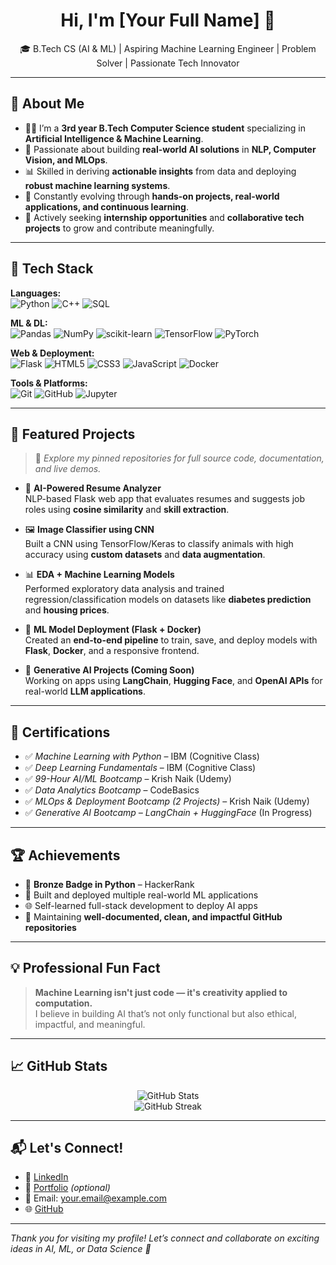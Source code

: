 <h1 align="center">Hi, I'm [Your Full Name] 👋</h1>

<p align="center">
  🎓 B.Tech CS (AI & ML) | Aspiring Machine Learning Engineer | Problem Solver | Passionate Tech Innovator
</p>

---

## 🧠 About Me

- 👨‍💻 I’m a **3rd year B.Tech Computer Science student** specializing in **Artificial Intelligence & Machine Learning**.
- 🚀 Passionate about building **real-world AI solutions** in **NLP, Computer Vision, and MLOps**.
- 📊 Skilled in deriving **actionable insights** from data and deploying **robust machine learning systems**.
- 🔁 Constantly evolving through **hands-on projects, real-world applications, and continuous learning**.
- 🤝 Actively seeking **internship opportunities** and **collaborative tech projects** to grow and contribute meaningfully.

---

## 💼 Tech Stack

**Languages:**  
![Python](https://img.shields.io/badge/-Python-3776AB?style=for-the-badge&logo=python&logoColor=white&logoWidth=25)
![C++](https://img.shields.io/badge/-C++-00599C?style=for-the-badge&logo=c%2B%2B&logoColor=white&logoWidth=25)
![SQL](https://img.shields.io/badge/-SQL-4479A1?style=for-the-badge&logo=postgresql&logoColor=white&logoWidth=25)

**ML & DL:**  
![Pandas](https://img.shields.io/badge/-Pandas-150458?style=for-the-badge&logo=pandas&logoColor=white&logoWidth=25)
![NumPy](https://img.shields.io/badge/-NumPy-013243?style=for-the-badge&logo=numpy&logoColor=white&logoWidth=25)
![scikit-learn](https://img.shields.io/badge/-Scikit--Learn-F7931E?style=for-the-badge&logo=scikit-learn&logoColor=white&logoWidth=25)
![TensorFlow](https://img.shields.io/badge/-TensorFlow-FF6F00?style=for-the-badge&logo=tensorflow&logoColor=white&logoWidth=25)
![PyTorch](https://img.shields.io/badge/-PyTorch-EE4C2C?style=for-the-badge&logo=pytorch&logoColor=white&logoWidth=25)

**Web & Deployment:**  
![Flask](https://img.shields.io/badge/-Flask-000000?style=for-the-badge&logo=flask&logoColor=white&logoWidth=25)
![HTML5](https://img.shields.io/badge/-HTML5-E34F26?style=for-the-badge&logo=html5&logoColor=white&logoWidth=25)
![CSS3](https://img.shields.io/badge/-CSS3-1572B6?style=for-the-badge&logo=css3&logoColor=white&logoWidth=25)
![JavaScript](https://img.shields.io/badge/-JavaScript-F7DF1E?style=for-the-badge&logo=javascript&logoColor=black&logoWidth=25)
![Docker](https://img.shields.io/badge/-Docker-2496ED?style=for-the-badge&logo=docker&logoColor=white&logoWidth=25)

**Tools & Platforms:**  
![Git](https://img.shields.io/badge/-Git-F05032?style=for-the-badge&logo=git&logoColor=white&logoWidth=25)
![GitHub](https://img.shields.io/badge/-GitHub-181717?style=for-the-badge&logo=github&logoColor=white&logoWidth=25)
![Jupyter](https://img.shields.io/badge/-Jupyter-F37626?style=for-the-badge&logo=jupyter&logoColor=white&logoWidth=25)

---

## 🚀 Featured Projects

> 📌 *Explore my pinned repositories for full source code, documentation, and live demos.*

- 🧠 **AI-Powered Resume Analyzer**  
  NLP-based Flask web app that evaluates resumes and suggests job roles using **cosine similarity** and **skill extraction**.

- 🖼️ **Image Classifier using CNN**  
  Built a CNN using TensorFlow/Keras to classify animals with high accuracy using **custom datasets** and **data augmentation**.

- 📊 **EDA + Machine Learning Models**  
  Performed exploratory data analysis and trained regression/classification models on datasets like **diabetes prediction** and **housing prices**.

- 🚢 **ML Model Deployment (Flask + Docker)**  
  Created an **end-to-end pipeline** to train, save, and deploy models with **Flask**, **Docker**, and a responsive frontend.

- 🤖 **Generative AI Projects (Coming Soon)**  
  Working on apps using **LangChain**, **Hugging Face**, and **OpenAI APIs** for real-world **LLM applications**.

---

## 📜 Certifications

- ✅ *Machine Learning with Python* – IBM (Cognitive Class)  
- ✅ *Deep Learning Fundamentals* – IBM (Cognitive Class)  
- ✅ *99-Hour AI/ML Bootcamp* – Krish Naik (Udemy)  
- ✅ *Data Analytics Bootcamp* – CodeBasics  
- ✅ *MLOps & Deployment Bootcamp (2 Projects)* – Krish Naik (Udemy)  
- ✅ *Generative AI Bootcamp – LangChain + HuggingFace* (In Progress)

---

## 🏆 Achievements

- 🥉 **Bronze Badge in Python** – HackerRank  
- 🔧 Built and deployed multiple real-world ML applications  
- 🌐 Self-learned full-stack development to deploy AI apps  
- 📁 Maintaining **well-documented, clean, and impactful GitHub repositories**

---

## 💡 Professional Fun Fact

> **Machine Learning isn't just code — it's creativity applied to computation.**  
> I believe in building AI that’s not only functional but also ethical, impactful, and meaningful.

---

## 📈 GitHub Stats

<p align="center">
  <img src="https://github-readme-stats.vercel.app/api?username=your-github-username&show_icons=true&theme=github_dark&hide_border=true" alt="GitHub Stats" />
  <br />
  <img src="https://github-readme-streak-stats.herokuapp.com/?user=your-github-username&theme=github_dark&hide_border=true" alt="GitHub Streak" />
</p>

---

## 📬 Let's Connect!

- 🔗 [LinkedIn](https://linkedin.com/in/your-linkedin-username)
- 💼 [Portfolio](https://your-portfolio.com) *(optional)*
- 📧 Email: your.email@example.com
- 🌐 [GitHub](https://github.com/your-github-username)

---

*Thank you for visiting my profile! Let’s connect and collaborate on exciting ideas in AI, ML, or Data Science 🚀*
